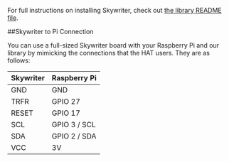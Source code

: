 For full instructions on installing Skywriter, check out [the library README file](/python/library/README.md).

##Skywriter to Pi Connection

You can use a full-sized Skywriter board with your Raspberry Pi and our library by mimicking the connections that the HAT users. They are as follows:

Skywriter  | Raspberry Pi
-----------|--------------
GND        | GND
TRFR       | GPIO 27 
RESET      | GPIO 17
SCL        | GPIO 3 / SCL 
SDA        | GPIO 2 / SDA
VCC        | 3V
